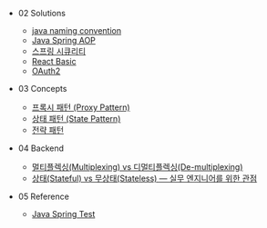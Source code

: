 - 02 Solutions
  - [java naming convention](/02-solutions/java-naming-convention/index.md)
  - [Java Spring AOP](/02-solutions/java-spring-aop/index.md)
  - [스프링 시큐리티](/02-solutions/java-spring-security/index.md)
  - [React Basic](/02-solutions/react-basic/index.md)
  - [OAuth2](/02-solutions/security-oauth2/index.md)

- 03 Concepts
  - [프록시 패턴 (Proxy Pattern)](/03-concepts/design-pattern-proxy/index.md)
  - [상태 패턴 (State Pattern)](/03-concepts/design-pattern-state/index.md)
  - [전략 패턴](/03-concepts/design-pattern-strategy/index.md)

- 04 Backend
  - [멀티플렉싱(Multiplexing) vs 디멀티플렉싱(De-multiplexing)](/04-backend/communication-multiplexing/index.md)
  - [상태(Stateful) vs 무상태(Stateless) — 실무 엔지니어를 위한 관점](/04-backend/communication-stateful-stateless/index.md)

- 05 Reference
  - [Java Spring Test](/05-reference/java-spring-test/index.md)